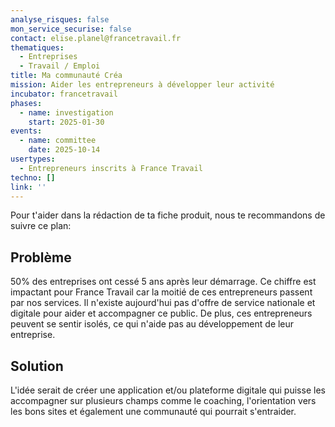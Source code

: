 ```yaml
---
analyse_risques: false
mon_service_securise: false
contact: elise.planel@francetravail.fr
thematiques:
  - Entreprises
  - Travail / Emploi
title: Ma communauté Créa
mission: Aider les entrepreneurs à développer leur activité
incubator: francetravail
phases:
  - name: investigation
    start: 2025-01-30
events:
  - name: committee
    date: 2025-10-14
usertypes:
  - Entrepreneurs inscrits à France Travail
techno: []
link: ''
---
```

Pour t'aider dans la rédaction de ta fiche produit, nous te recommandons de suivre ce plan: 


## Problème

50% des entreprises ont cessé 5 ans après leur démarrage. Ce chiffre est impactant pour France Travail car la moitié de ces entrepreneurs passent par nos services. Il n'existe aujourd'hui pas d'offre de service nationale et digitale pour aider et accompagner ce public. De plus, ces entrepreneurs peuvent se sentir isolés, ce qui n'aide pas au développement de leur entreprise.

## Solution

L'idée serait de créer une application et/ou plateforme digitale qui puisse les accompagner sur plusieurs champs comme le coaching, l'orientation vers les bons sites et également une communauté qui pourrait s'entraider. 



